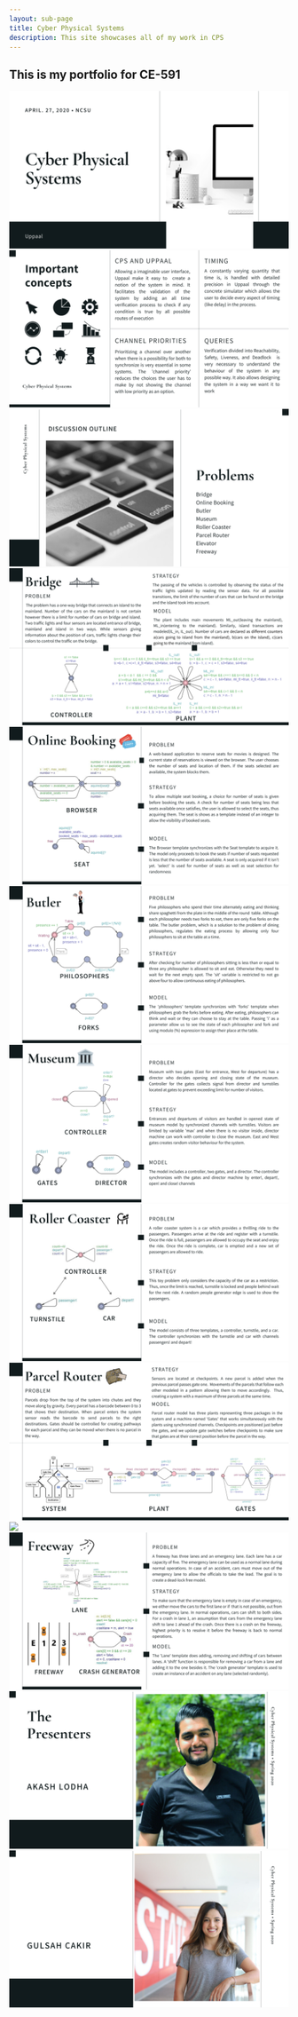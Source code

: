 ```yaml
---
layout: sub-page
title: Cyber Physical Systems
description: This site showcases all of my work in CPS
---
```


<!-- # Cyber Physical Systems -->

## This is my portfolio for CE-591

![](./1.jpg)
![](./2.jpg)
![](./3.jpg)
![](./4.jpg)
![](./5.jpg)
![](./6.jpg)
![](./7.jpg)
![](./8.jpg)
![](./9.jpg)
![](./10.jpg)
![](./11.jpg)
![](./12.jpg)
![](./13.jpg)

